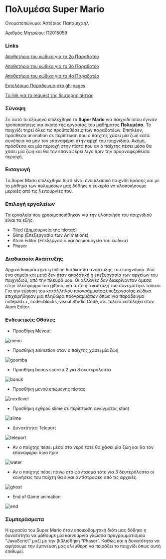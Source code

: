 # Πολυμέσα Super Mario

Ονοματεπώνυμο: Αστέριος Παπαμιχαήλ

Αριθμός Μητρώου: Π2015059
### Links
[Αποθετήριο του κώδικα για το 2ο Παραδοτέο](https://github.com/AsteriosP/Super-Mario/tree/Paradoteo-2o)

[Αποθετήριο του κώδικα για το 3ο Παραδοτέο](https://github.com/AsteriosP/Super-Mario/tree/Papadoteo-3o)

[Αποθετήριο του κώδικα για το 4ο Παραδοτέο](https://github.com/AsteriosP/Super-Mario/tree/Papadoteo-4o)

[Εκτελέσιμο Παράδειγμα στο gh-pages](https://asteriosp.github.io/Super-Mario/)

[Το link για το request της δεύτερης πίστας](https://github.com/ioniodi/Super-Mario/pull/72)


### Σύνοψη
Σε αυτό το εξάμηνο επιλέχθηκε το **Super Mario** για παιχνιδι όπου έγιναν τροποποιήσεις για σκοπό της εργασίας του μαθήματος
**Πολυμέσα**. Το παιχνίδι τηρεί όλες τις προϋποθέσεις των παραδοτέων. Επιπλέον, πρόσθεσα animation σε περίπτωση που ο παίχτης χάσει μία ζωή κατά συνέπεια να μην τον επαναφέρει στην αρχή του παιχνιδιού. Ακόμη, πρόσθεσα και μία περιοχή στην πίστα που αν ο παίχτης πέσει μέσα θα χάσει μία ζωή και θα τον επαναφέρει λίγο πριν την προαναφερθείσα περιοχή. 

### Εισαγωγή
Το Super Mario επιλέχθηκε διοτί είναι ένα κλασικό παιχνίδι δράσης και με το μάθημα των πολυμέσων μας δόθηκε η ευκερία να υλοποιήσουμε μερικές από τις λειτουργίες του.

### Επιλογή εργαλείων
Τα εργαλεία που χρησιμοποιήθηκαν για την υλοποιήση του παιχνιδιού είναι τα εξής: 
- Tiled (Δημιουργεία της πίστας)
- Gimp (Επεξεργασία των Animations)
- Atom Editor (Επεξεργασία και δειμιουργεία του κώδικα)
- Phaser



### Διαδικασία Ανάπτυξης
Αρχικά δοκιμάστηκε η online διαδικασία ανάπτυξης του παιχνιδιού. Από ένα σημείο και μετά δεν ήταν αποδοτική η επεξεργασία των αρχείων του παιχνιδιού, από την πλευρά μου. Οι αλλαγές δεν διακρίνονταν άμεσα στην πλατφόρμα του github, για αυτό η ανάπτυξη τού συνεχίστηκε τοπικά. Για την εύρεση του κατάλληλου προγράμματος επεξεργασίας κώδικα επιχειρήθηκαν μία πληθώρα προγραμμάτων όπως για παράδειγμα notepad++, code::blocks, visual Studio Code, και τελικά κατέληξα στον Atom Editor.


### Ενδεικτικές Οθόνες
- Προσθήκη Μενού:

![menu](https://user-images.githubusercontent.com/18286552/35156977-360524ec-fd3b-11e7-9fd5-8af886cf60d5.gif)
- Προσθήκη animation οταν ο παίχτης χάσει μία ζωή

![goomba](https://user-images.githubusercontent.com/18286552/35156976-35df1e82-fd3b-11e7-915f-5bd0aa0d367e.gif)
- Προσθήκη bonus score x 2 για 8 δευτερόλεπτα

![bonus](https://user-images.githubusercontent.com/18286552/35156973-352e375c-fd3b-11e7-8b14-7e79c1baed72.gif)
- Προσθήκη μενού επώμενης πίστας

![nextlevel](https://user-images.githubusercontent.com/18286552/35156978-362e1bea-fd3b-11e7-9a9e-5ed818bc87fe.gif)
- Προσθήκη εχθρού slime σε περίπτωση αγκίγματος stant

![slime](https://user-images.githubusercontent.com/18286552/35156979-36567d10-fd3b-11e7-928b-8de18bcc4fd8.gif)
- Δυνατότητα Teleport

![teleport](https://user-images.githubusercontent.com/18286552/35156980-367ce856-fd3b-11e7-8b34-be6a76a28fc4.gif)
- Αν ο παίχτης πέσει μέσα στο νερό τότε θα χάσει μία ζώη και θα τον επαναφέρει λίγο πριν

![water](https://user-images.githubusercontent.com/18286552/35156981-36a5a016-fd3b-11e7-8fe1-6f8343ba48ec.gif)
- Αν ο παίχτης πέσει πάνω στο φάντασμα τότε για 3 δευτερόλεπτα οι κοινήσεις του παίχτη θα είναι αντίστροφες από τις αρχικές.

![ghost](https://user-images.githubusercontent.com/18286552/35156975-35b99a18-fd3b-11e7-9bfa-7aea01752563.gif)
- End of Game animation

![end](https://user-images.githubusercontent.com/18286552/35156974-3552ab8c-fd3b-11e7-95a1-5084500c7619.gif)

### Συμπεράσματα
Η εργασία του Super Mario ήταν εποικοδομητική διότι μας δόθηκε η δυνατότητα να μάθουμε μία καινούργια γλώσσα προγραμματισμού “JavaScrict” μαζί με την βιβλιοθήκη “Phaser”. Καθώς και η δυνατότητα να αφήσουμε την έμπνευση μας ελεύθερη να πειράξει το παιχνίδι όπως αυτή επιθυμεί. 





